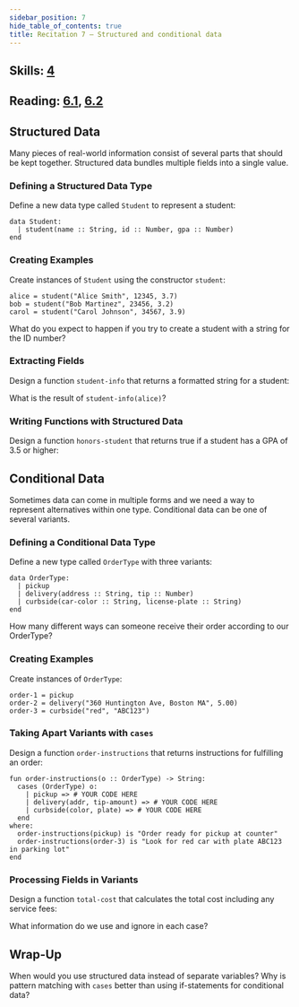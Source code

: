 ```yaml
---
sidebar_position: 7
hide_table_of_contents: true
title: Recitation 7 — Structured and conditional data
---
```


## Skills: [4](</skills/#(4)>)

## Reading: [6.1](%7B%7BDCIC_DOMAIN%7D%7D/intro-struct-data.html), [6.2](%7B%7BDCIC_DOMAIN%7D%7D/Collections_of_Structured_Data.html)

## Structured Data

Many pieces of real-world information consist of several parts that should be kept together. Structured data bundles multiple fields into a single value.

### Defining a Structured Data Type

Define a new data type called `Student` to represent a student:

```pyret
data Student:
  | student(name :: String, id :: Number, gpa :: Number)
end
```

### Creating Examples

Create instances of `Student` using the constructor `student`:

```pyret
alice = student("Alice Smith", 12345, 3.7)
bob = student("Bob Martinez", 23456, 3.2)
carol = student("Carol Johnson", 34567, 3.9)
```

What do you expect to happen if you try to create a student with a string for the ID number?

### Extracting Fields

Design a function `student-info` that returns a formatted string for a student:

What is the result of `student-info(alice)`?

### Writing Functions with Structured Data

Design a function `honors-student` that returns true if a student has a GPA of 3.5 or higher:



## Conditional Data

Sometimes data can come in multiple forms and we need a way to represent alternatives within one type. Conditional data can be one of several variants.

### Defining a Conditional Data Type

Define a new type called `OrderType` with three variants:

```pyret
data OrderType:
  | pickup
  | delivery(address :: String, tip :: Number)
  | curbside(car-color :: String, license-plate :: String)
end
````

How many different ways can someone receive their order according to our OrderType?

### Creating Examples

Create instances of `OrderType`:

```pyret
order-1 = pickup
order-2 = delivery("360 Huntington Ave, Boston MA", 5.00)
order-3 = curbside("red", "ABC123")
```

### Taking Apart Variants with `cases`

Design a function `order-instructions` that returns instructions for fulfilling an order:

```pyret
fun order-instructions(o :: OrderType) -> String:
  cases (OrderType) o:
    | pickup => # YOUR CODE HERE
    | delivery(addr, tip-amount) => # YOUR CODE HERE
    | curbside(color, plate) => # YOUR CODE HERE
  end
where:
  order-instructions(pickup) is "Order ready for pickup at counter"
  order-instructions(order-3) is "Look for red car with plate ABC123 in parking lot"
end
```

### Processing Fields in Variants

Design a function `total-cost` that calculates the total cost including any service fees:

What information do we use and ignore in each case?

## Wrap-Up

When would you use structured data instead of separate variables? Why is pattern matching with `cases` better than using if-statements for conditional data?
